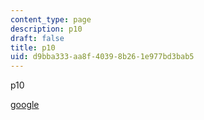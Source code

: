 ```yaml
---
content_type: page
description: p10
draft: false
title: p10
uid: d9bba333-aa8f-4039-8b26-1e977bd3bab5
---
```

p10

[google](https://www.google.com/)
